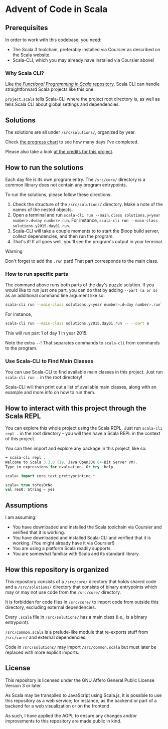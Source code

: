 # Advent of Code in Scala

## Prerequisites

In order to work with this codebase, you need:

* The Scala 3 toolchain, preferably installed via Coursier as described on the Scala website.
* Scala-CLI, which you may already have installed via Coursier above!

### Why Scala CLI?

Like [the *Functional Programming in Scala* repository](https://github.com/fpinscala/fpinscala), Scala CLI can handle straightforward Scala projects like this one.

`project.scala` tells Scala-CLI where the project root directory is, as well as tells Scala CLI about global settings and dependencies.

## Solutions

The solutions are all under `/src/solutions/`, organized by year.

Check [the progress chart](./PROGRESS.md) to see how many days I've completed.

Please also take a look [at the credits for this project](./CREDITS.md).

## How to run the solutions

Each day file is its own program entry. The `/src/core/` directory is a common library does not contain any program entrypoints.

To run the solutions, please follow these directions:

1. Check the structure of the `/src/solutions/` directory. Make a note of the names of the nested objects.
2. Open a terminal and run `scala-cli run --main.class solutions.y<year number>.d<day number>.run`. For instance, `scala-cli run --main-class solutions.y2015.day01.run`.
3. Scala-CLI will take a couple moments to to start the Bloop build server, collect dependencies, and then run the program.
4. That's it! If all goes well, you'll see the program's output in your terminal.

> [!WARNING]
> Don't forget to add the `.run` part!
> That part corresponds to the main class.

### How to run specific parts

The command above runs both parts of the day's puzzle solution. If you would like to run just one part, you can do that by adding `--part (a or b)` as an additional command line argument like so:

```sh
scala-cli run --main-class solutions.y<year number>.d<day number>.run`
```

For instance,

```sh
scala-cli run --main-class solutions.y2015.day01.run -- --part a
```

This will run part 1 of day 1 in year 2015.

Note the extra `--`! That separates commands to `scala-cli` from commands to the program.

### Use Scala-CLI to Find Main Classes

You can use Scala-CLI to find available main classes in this project. Just run `scala-cli run .` in the root directory!

Scala-CLI will then print out a list of available main classes, along with an example and more info on how to run them.

## How to interact with this project through the Scala REPL

You can explore this whole project using the Scala REPL. Just run `scala-cli repl .` in the root directory - you will then have a Scala REPL in the context of this project.

You can then import and explore any package in this project, like so:

```scala
➜ scala-cli repl .
Welcome to Scala 3.3.0 (19, Java OpenJDK 64-Bit Server VM).
Type in expressions for evaluation. Or try :help.

scala> import core.text.prettyprinting.*

scala> true.toYesOrNo
val res0: String = yes
```

## Assumptions

I am assuming:

* You have downloaded and installed the Scala toolchain via Coursier and verified that it is working.
* You have downloaded and installed Scala-CLI and verified that it is working. (You might already have it via Coursier!)
* You are using a platform Scala readily supports.
* You are somewhat familiar with Scala and its standard library.

## How this repository is organized

This repository consists of a `/src/core/` directory that holds shared code and a `/src/solutions/` directory that consists of binary entrypoints which may or may not use code from the `/src/core/` directory.

It is forbidden for code files in `/src/core/` to import code from outside this directory, excluding external dependencies.

Every `.scala` file in `/src/solutions/` has a main class (i.e., is a binary entrypoint).

`/src/common.scala` is a prelude-like module that re-exports stuff from `/src/core/` and external dependencies.

Code in `/src/solutions/` may import `/src/common.scala` but must later be replaced with more explicit imports.

## License

This repository is licensed under the GNU Affero General Public License Version 3 or later.

As Scala may be transpiled to JavaScript using Scala.js, it is possible to use this repository as a web service; for instance, as the backend or part of a backend for a web visualization or on the frontend.

As such, I have applied the AGPL to ensure any changes and/or improvements to this repository are made public in kind.
